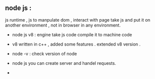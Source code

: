 ## node js :

js runtime , js to manpulate dom , interact with page
take js and put it on another environment , not in browser in any environment.

- node js v8 : engine take js code compile it to machine code

- v8 written in c++ , added some features .
  extended v8 version .

- node -v : check version of node

- node js you can create server and handel requests.

-
